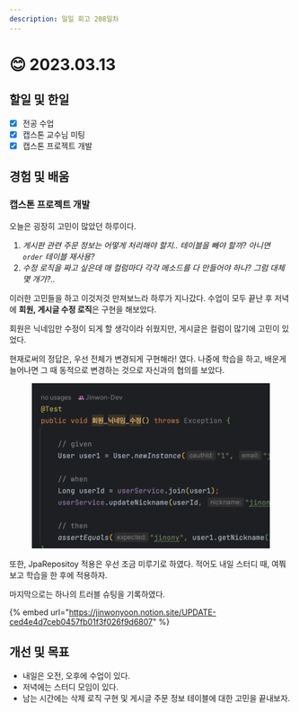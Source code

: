 ```yaml
---
description: 일일 회고 208일차
---
```


# 😊 2023.03.13

## 할일 및 한일&#x20;

* [x] 전공 수업&#x20;
* [x] 캡스톤 교수님 미팅&#x20;
* [x] 캡스톤 프로젝트 개발&#x20;

## 경험 및 배움&#x20;

### 캡스톤 프로젝트 개발&#x20;

오늘은 굉장히 고민이 많았던 하루이다.

1. _게시판 관련 주문 정보는 어떻게 처리해야 할지.. 테이블을 빼야 할까? 아니면 `order` 테이블 재사용?_
2. _수정 로직을 짜고 싶은데 매 컬럼마다 각각 메소드를 다 만들어야 하나? 그럼 대체 몇 개가?.._

이러한 고민들을 하고 이것저것 만져보느라 하루가 지나갔다. 수업이 모두 끝난 후 저녁에 **회원, 게시글 수정 로직**은 구현을 해보았다.

회원은 닉네임만 수정이 되게 할 생각이라 쉬웠지만, 게시글은 컬럼이 많기에 고민이 있었다.

현재로써의 정답은, 우선 전체가 변경되게 구현해라! 였다. 나중에 학습을 하고, 배운게 늘어나면 그 때 동적으로 변경하는 것으로 자신과의 협의를 보았다.

<figure><img src="../.gitbook/assets/image (6).png" alt=""><figcaption></figcaption></figure>

또한, JpaRepositoy 적용은 우선 조금 미루기로 하였다. 적어도 내일 스터디 때, 여쭤보고 학습을 한 후에 적용하자.&#x20;

마지막으로는 하나의 트러블 슈팅을 기록하였다.

{% embed url="https://jinwonyoon.notion.site/UPDATE-ced4e4d7ceb0457fb01f3f026f9d6807" %}

## 개선 및 목표&#x20;

* 내일은 오전, 오후에 수업이 있다.&#x20;
* 저녁에는 스터디 모임이 있다.&#x20;
* 남는 시간에는 삭제 로직 구현 및 게시글 주문 정보 테이블에 대한 고민을 끝내보자.&#x20;
